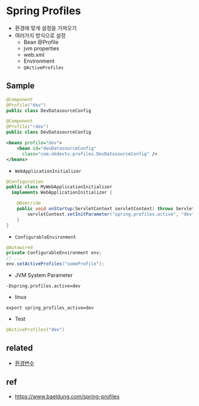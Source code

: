 # Spring Profiles
* 환경에 맞게 설정을 가져오기
* 여러가지 방식으로 설정
  * Bean @Profile
  * jvm properties
  * web.xml
  * Environment
  * `@ActiveProfiles`

## Sample

```java
@Component
@Profile("dev")
public class DevDatasourceConfig
```

```java
@Component
@Profile("!dev")
public class DevDatasourceConfig
```

```xml
<beans profile="dev">
    <bean id="devDatasourceConfig"
      class="com.okdevtv.profiles.DevDatasourceConfig" />
</beans>
```

* `WebApplicationInitializer`

```java
@Configuration
public class MyWebApplicationInitializer
  implements WebApplicationInitializer {

    @Override
    public void onStartup(ServletContext servletContext) throws ServletException {
        servletContext.setInitParameter("spring.profiles.active", "dev");
    }
}
```

* `ConfigurableEnvironment`

```java
@Autowired
private ConfigurableEnvironment env;
// ...
env.setActiveProfiles("someProfile");
```

* JVM System Parameter

```
-Dspring.profiles.active=dev
```

* linux

```
export spring_profiles_active=dev
```

* Test

```java
@ActiveProfiles("dev")
```

## related
* [환경변수](/mib/env)

## ref
* https://www.baeldung.com/spring-profiles
